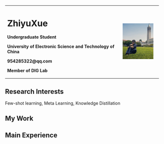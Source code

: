 <div>
<table border="0">
  <tr>
    <td width="75%">
      <h1>ZhiyuXue</h1>
      <p><b>Undergraduate Student</b></p>
      <p><b>University of Electronic Science and Technology of China</b></p>
      <p><b>954285322@qq.com</b></p>
      <p><b>Member of DIG Lab</b></p>
    </td>
    <td width="25%">
      <img src="/xzy.png" width="90%"/>      
    </td>
  </tr>
</table>
</div>

## Research Interests
Few-shot learning, Meta Learning, Knowledge Distillation

## My Work

## Main Experience

